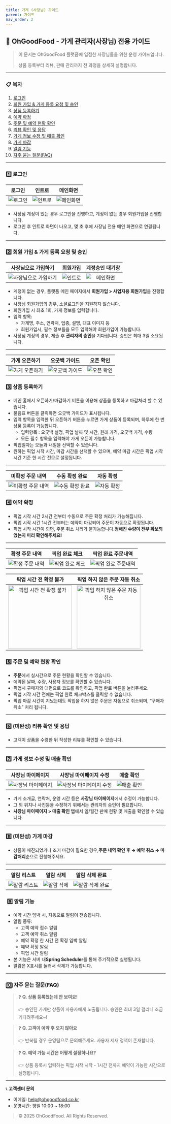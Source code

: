 ```yaml
---
title: 가게 (사장님) 가이드
parent: 가이드
nav_order: 2
---
```


## 🏪 OhGoodFood - 가게 관리자(사장님) 전용 가이드

> 이 문서는 OhGoodFood 플랫폼에 입점한 사장님들을 위한 운영 가이드입니다.
> 
> 
> 상품 등록부터 리뷰, 판매 관리까지 전 과정을 상세히 설명합니다.
> 

---

### 📋 목차

1. [로그인](#로그인)
2. [회원 가입 & 가게 등록 요청 및 승인](#가게-등록-요청-및-승인)
3. [상품 등록하기](#상품-등록하기)
4. [예약 확정](#예약-확정)
5. [주문 및 예약 현황 확인](#주문-및-예약-현황-확인)
6. [리뷰 확인 및 응답](#리뷰-확인-및-응답)
7. [가게 정보 수정 및 매출 확인](#가게-정보-수정-및-매출-확인)
8. [가게 마감](#가게-마감)
9. [알림 기능](#알림-기능)
10. [자주 묻는 질문(FAQ)](#자주-묻는-질문(FAQ))

---

<h3 id="로그인"> 1️⃣ 로그인 </h3>

|                                             로그인                                              |                                             인트로                                              |                                              메인화면                                               |
|:--------------------------------------------------------------------------------------------:|:--------------------------------------------------------------------------------------------:|:-----------------------------------------------------------------------------------------------:|
| <img src="{{ site.baseurl }}/assets/images/store/1-1.png" alt="로그인" style="display: block; margin: 0 auto;" /> | <img src="{{ site.baseurl }}/assets/images/store/1-3.png" alt="인트로" style="display: block; margin: 0 auto;" /> | <img src="{{ site.baseurl }}/assets/images/store/1-2.png" alt="메인화면" style="display: block; margin: 0 auto;" /> 

- 사장님 계정이 있는 경우 로그인을 진행하고, 계정이 없는 경우 회원가입을 진행합니다.
- 로그인 후 인트로 화면이 나오고, 몇 초 후에 사장님 전용 메인 화면으로 연결됩니다.

---

<h3 id="가게-등록-요청-및-승인"> 2️⃣ 회원 가입 & 가게 등록 요청 및 승인 </h3>

|                                                      사장님으로 가입하기                                                       |                                             회원가입                                             |                                           계정승인 대기창                                            |
|:---------------------------------------------------------------------------------------------------------------------:|:--------------------------------------------------------------------------------------------:|:---------------------------------------------------------------------------------------------:|
| <img src="{{ site.baseurl }}/assets/images/store/2-1.png" alt="사장님으로 가입하기" style="display: block; margin: 0 auto;" /> | <img src="{{ site.baseurl }}/assets/images/store/2-2.png" alt="인트로" style="display: block; margin: 0 auto;" /> | <img src="{{ site.baseurl }}/assets/images/store/2-3.png" alt="메인화면" style="display: block; margin: 0 auto;" /> 


- 계정이 없는 경우, 플랫폼 메인 페이지에서 **회원가입 > 사업자용 회원가입**을 진행합니다.
- 사장님 회원가입의 경우, 소셜로그인을 지원하지 않습니다.
- 회원가입 시 최초 1회, 가게 정보를 입력합니다.
- 입력 항목:
    - 가게명, 주소, 연락처, 업종, 설명, 대표 이미지 등
    - 회원가입시, 필수 정보들을 모두 입력해야 회원가입이 가능합니다.
- 사장님 계정의 경우, 제출 후 **관리자의 승인**을 기다립니다. 승인은 최대 3일 소요됩니다.

---

|                                             가게 오픈하기                                              |                                             오굿백 가이드                                              |                                             오픈 확인                                             |
|:------------------------------------------------------------------------------------------------:|:------------------------------------------------------------------------------------------------:|:---------------------------------------------------------------------------------------------:|
| <img src="{{ site.baseurl }}/assets/images/store/3-1.png" alt="가게 오픈하기" style="display: block; margin: 0 auto;" /> | <img src="{{ site.baseurl }}/assets/images/store/3-2.png" alt="오굿백 가이드" style="display: block; margin: 0 auto;" /> | <img src="{{ site.baseurl }}/assets/images/store/3-3.png" alt="오픈 확인" style="display: block; margin: 0 auto;" /> 


<h3 id="상품-등록하기"> 3️⃣ 상품 등록하기 </h3>

- 메인 홈에서 오픈하기/마감하기 버튼을 이용해 상품을 등록하고 마감처리 할 수 있습니다.
- 물음표 버튼을 클릭하면 오굿백 가이드가 표시됩니다.
- 입력 항목을 입력한 뒤 오픈하기 버튼을 누르면 가게 상품이 등록되며, 하루에 한 번 상품 등록이 가능합니다.
    - 입력항목  : 오굿백 설명, 픽업 날짜 및 시간, 원래 가격, 오굿백 가격, 수량
    - 모든 필수 항목을 입력해야 가게 오픈이 가능합니다.
- 픽업일자는 오늘과 내일을 선택할 수 있습니다.
- 원하는 픽업 시작 시간, 마감 시간을 선택할 수 있으며, 예약 마감 시간은 픽업 시작 시간 기준 한 시간 전으로 설정됩니다.

---

|                                                     미확정 주문 내역                                                      |                                                      수동 확정 완료                                                      |                                                      자동 확정                                                       |
|:------------------------------------------------------------------------------------------------------------------:|:------------------------------------------------------------------------------------------------------------------:|:----------------------------------------------------------------------------------------------------------------:|
| <img src="{{ site.baseurl }}/assets/images/store/4-1.png" alt="미확정 주문 내역" style="display: block; margin: 0 auto;" /> | <img src="{{ site.baseurl }}/assets/images/store/4-2.png" alt="수동 확정 완료" style="display: block; margin: 0 auto;" /> | <img src="{{ site.baseurl }}/assets/images/store/4-3.png" alt="자동 확정" style="display: block; margin: 0 auto;" /> 

<h3 id="예약-확정"> 4️⃣ 예약 확정 </h3>

- 픽업 시작 시간 2시간 전부터 수동으로 주문 확정 처리가 가능해집니다.
- 픽업 시작 시간 1시간 전부터는 예약이 마감되어 주문이 자동으로 확정됩니다.
- 픽업 시작 시간이 되면, 주문 취소 처리가 불가능합니다.**정해진 수량이 전부 확보되었는지 미리 확인해주세요!**

---

|                                                       확정 주문 내역                                                       |                                                      픽업 완료 체크                                                       |                                                    픽업 완료 주문내역                                                    |
|:--------------------------------------------------------------------------------------------------------------------:|:-------------------------------------------------------------------------------------------------------------------:|:----------------------------------------------------------------------------------------------------------------:|
| <img src="{{ site.baseurl }}/assets/images/store/5-1.png" alt="확정 주문 내역" style="display: block; margin: 0 auto;" /> | <img src="{{ site.baseurl }}/assets/images/store/5-2.png" alt="픽업 완료 체크" style="display: block; margin: 0 auto;" /> | <img src="{{ site.baseurl }}/assets/images/store/5-3.png" alt="픽업 완료 주문내역" style="display: block; margin: 0 auto;" /> 

|                                        픽업 시간 전 확정 불가                                        |                                        픽업 하지 않은 주문 자동 취소                                        |
|:-------------------------------------------------------------------------------------------:|:-----------------------------------------------------------------------------------------------:|
| <img src="{{ site.baseurl }}/assets/images/store/5-4.png" alt="픽업 시간 전 확정 불가" width="200"/> | <img src="{{ site.baseurl }}/assets/images/store/5-5.png" alt="픽업 하지 않은 주문 자동 취소" width="200"/> |

<h3 id="주문-및-예약-현황-확인"> 5️⃣ 주문 및 예약 현황 확인 </h3>

- **주문**에서 실시간으로 주문 현황을 확인할 수 있습니다.
- 예약된 날짜, 수량, 사용자 정보를 확인할 수 있습니다.
- 픽업시 구매자와 대면으로 코드를 확인하고, 픽업 완료 버튼을 눌러주세요.
- 픽업 시작 시간 전에는 픽업 완료 체크박스를 클릭할 수 없습니다.
- 픽업 마감 시간이 지났는데도 픽업을 하지 않은 주문은 자동으로 취소되며, “구매자 취소” 처리 됩니다.

---

<h3 id="리뷰-확인-및-응답"> 6️⃣ (미완성) 리뷰 확인 및 응답</h3>

- 고객이 상품을 수령한 뒤 작성한 리뷰를 확인할 수 있습니다.

---

<h3 id="가게-정보-수정-및-매출-확인"> 7️⃣ 가게 정보 수정 및 매출 확인 </h3>

|                                            사장님 마이페이지                                             |                                           사장님 마이페이지 수정                                           |                                             매출 확인                                              |
|:------------------------------------------------------------------------------------------------:|:------------------------------------------------------------------------------------------------:|:----------------------------------------------------------------------------------------------:|
| <img src="{{ site.baseurl }}/assets/images/store/7-1.png" alt="사장님 마이페이지" style="display: block; margin: 0 auto;" /> | <img src="{{ site.baseurl }}/assets/images/store/7-2.png" alt="사장님 마이페이지 수정" style="display: block; margin: 0 auto;" /> | <img src="{{ site.baseurl }}/assets/images/store/7-3.png" alt="매출 확인" style="display: block; margin: 0 auto;" /> 


- 가게 소개글, 연락처, 운영 시간 등은 **사장님 마이페이지**에서 수정이 가능합니다.
- 그 외 위치나 사진등을 수정하기 위해서는 관리자의 승인이 필요합니다.
- **사장님 마이페이지 > 매출 확인** 탭에서 일/월간 판매 현황 및 매출을 확인할 수 있습니다.

---

<h3 id="가게-마감"> 8️⃣ (미완성) 가게 마감 </h3>

- 상품이 매진되었거나 조기 마감이 필요한 경우,**주문 내역 확인 후 → 예약 취소 → 마감처리**순으로 진행해주세요.

---

|                                                        알람 리스트                                                        |                                                          알람 삭제                                                          |                                                     알람 삭제 완료                                                     |
|:--------------------------------------------------------------------------------------------------------------------:|:-----------------------------------------------------------------------------------------------------------------------:|:----------------------------------------------------------------------------------------------------------------:|
| <img src="{{ site.baseurl }}/assets/images/store/9-1.png" alt="알람 리스트" style="display: block; margin: 0 auto;" /> | <img src="{{ site.baseurl }}/assets/images/store/9-2.png" alt="알람 삭제" style="display: block; margin: 0 auto;" /> | <img src="{{ site.baseurl }}/assets/images/store/9-3.png" alt="알람 삭제 완료" style="display: block; margin: 0 auto;" /> 


<h3 id="알림-기능"> ️ 9️⃣ 알림 기능 </h3>

- 예약 시간 임박 시, 자동으로 알림이 전송됩니다.
- 알림 종류:
  - 고객 예약 접수 알림
  - 고객 예약 취소 알림
  - 예약 확정 한 시간 전 확정 임박 알림
  - 예약 확정 알림
  - 픽업 시간 알림
- 본 기능은 서버 내**Spring Scheduler**를 통해 주기적으로 실행됩니다.
- 알람은 X표시를 눌러서 삭제가 가능합니다.

---

<h3 id="자주-묻는-질문(FAQ)"> 🔟 자주 묻는 질문(FAQ) </h3>

> ❓ **Q. 상품 등록했는데 안 보여요!**
> 
> 
> 👉 승인된 가게만 상품이 사용자에게 노출됩니다. 승인은 최대 3일 걸리니 조금 기다려주세요~!
> 

> ❓ **Q. 고객이 예약 후 오지 않아요**
> 
> 
> 👉 반복될 경우 운영팀으로 문의해주세요. 사용자 제재 정책이 존재합니다.
> 

> ❓ **Q. 예약 가능 시간은 어떻게 설정하나요?**
> 
> 
> 👉 상품 등록시 입력하는 픽업 시작 시작 - 1시간 전까지 예약이 가능한 시간으로 설정됩니다.
> 

---

📞 **고객센터 문의**

- 이메일: [help@ohgoodfood.co.kr](mailto:help@ohgoodfood.co.kr)
- 운영시간: 평일 10:00 ~ 18:00

> © 2025 OhGoodFood. All Rights Reserved.
>